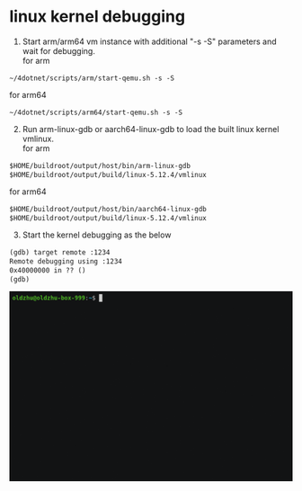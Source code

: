 # linux kernel debugging
1. Start arm/arm64 vm instance with additional "-s -S" parameters and wait for debugging.  
for arm
~~~
~/4dotnet/scripts/arm/start-qemu.sh -s -S
~~~
for arm64
~~~
~/4dotnet/scripts/arm64/start-qemu.sh -s -S
~~~
2. Run arm-linux-gdb or aarch64-linux-gdb to load the built linux kernel vmlinux.  
for arm
~~~
$HOME/buildroot/output/host/bin/arm-linux-gdb  $HOME/buildroot/output/build/linux-5.12.4/vmlinux
~~~
for arm64
~~~
$HOME/buildroot/output/host/bin/aarch64-linux-gdb  $HOME/buildroot/output/build/linux-5.12.4/vmlinux
~~~
3. Start the kernel debugging as the below
~~~
(gdb) target remote :1234
Remote debugging using :1234
0x40000000 in ?? ()
(gdb)
~~~
<img src="documents/armkernel_demo_c.gif" width="1500"/>